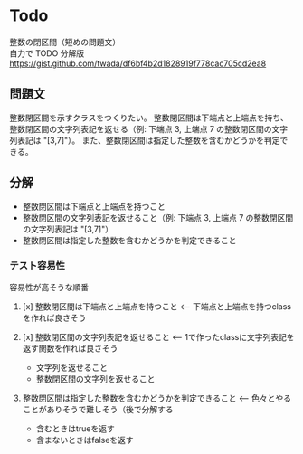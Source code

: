 # Todo

整数の閉区間（短めの問題文）  
自力で TODO 分解版 https://gist.github.com/twada/df6bf4b2d1828919f778cac705cd2ea8

## 問題文

整数閉区間を示すクラスをつくりたい。 整数閉区間は下端点と上端点を持ち、整数閉区間の文字列表記を返せる（例: 下端点 3, 上端点 7
の整数閉区間の文字列表記は "[3,7]"）。 また、整数閉区間は指定した整数を含むかどうかを判定できる。

## 分解

- 整数閉区間は下端点と上端点を持つこと
- 整数閉区間の文字列表記を返せること（例: 下端点 3, 上端点 7 の整数閉区間の文字列表記は "[3,7]"）
- 整数閉区間は指定した整数を含むかどうかを判定できること

### テスト容易性

容易性が高そうな順番

1. [x] 整数閉区間は下端点と上端点を持つこと <-- 下端点と上端点を持つclassを作れば良さそう

2. [x] 整数閉区間の文字列表記を返せること <-- 1で作ったclassに文字列表記を返す関数を作れば良さそう
    - 文字列を返せること
    - 整数閉区間の文字列を返せること
3. 整数閉区間は指定した整数を含むかどうかを判定できること <-- 色々とやることがありそうで難しそう（後で分解する
    - 含むときはtrueを返す
    - 含まないときはfalseを返す
